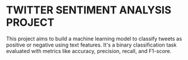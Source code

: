 # TWITTER SENTIMENT ANALYSIS PROJECT
This project aims to build a machine learning model to classify tweets as positive or negative using text features. It's a binary classification task evaluated with metrics like accuracy, precision, recall, and F1-score.
